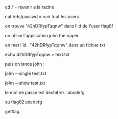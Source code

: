 
cd / = revenir a la racine 

cat /etc/passwd = voir tout les users

on trouve "42hDRfypTqqnw" dans l'id de l'user flag01

on utilse l'application john the ripper

on met l'id : "42hDRfypTqqnw" dans un fichier txt

echo 42hDRfypTqqnw > text.txt

puis on lance john : 

john --single test.txt

john --show test.txt

le mot de passe est dechifrer : abcdefg

su flag02
abcdefg

getflag
